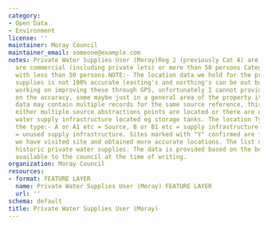 ```yaml
---
category:
- Open Data
- Environment
license: ''
maintainer: Moray Council
maintainer_email: someone@example.com
notes: Private Water Supplies User (Moray)Reg 2 (previously Cat A) are supplies which
  are commercial (including private lets) or more than 50 persons Category B are non-commercial
  with less than 50 persons.NOTE:- The location data we hold for the private water
  supplies is not 100% accurate (easting's and northing's can be out but we are currently
  working on improving these through GPS, unfortunately I cannot provide a figure
  on the accuracy, some maybe just in a general area of the property it serves).The
  data may contain multiple records for the same source reference, this may be where
  either multiple source abstractions points are located or there are other private
  water supply infrastructure located eg storage tanks. The location Type indicates
  the type:- A or A1 etc = Source, B or B1 etc = supply infrastructure, U or U1 etc
  = unused supply infrastructure. Sites marked with "Y" confirmed are for sites where
  we have visited site and obtained more accurate locations. The list does not include
  historic private water supplies. The data is provided based on the best information
  available to the council at the time of writing.
organization: Moray Council
resources:
- format: FEATURE LAYER
  name: Private Water Supplies User (Moray) FEATURE LAYER
  url: ''
schema: default
title: Private Water Supplies User (Moray)
---
```

